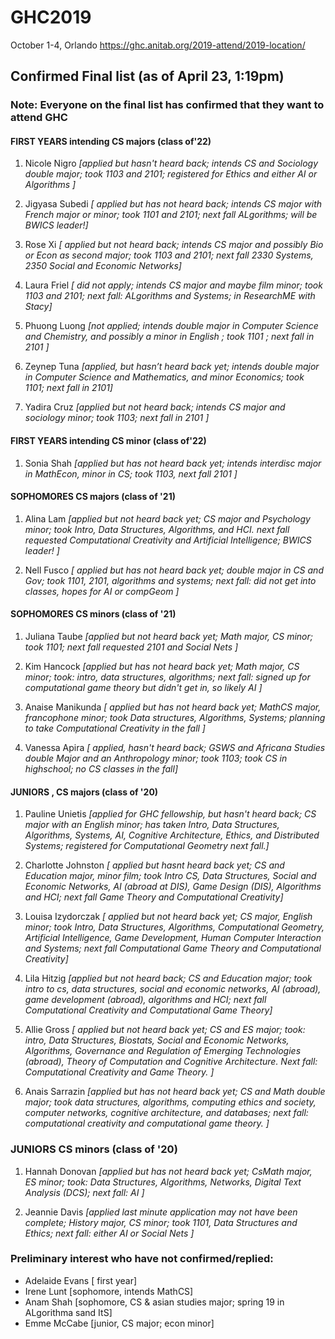 # GHC2019

October 1-4, Orlando
https://ghc.anitab.org/2019-attend/2019-location/



## Confirmed Final list  (as of April 23, 1:19pm)
### Note: Everyone on the final list has confirmed that they want to attend GHC

#### FIRST YEARS  intending CS majors (class of'22)     

1. Nicole Nigro *[applied but hasn't heard back; intends CS and Sociology double major;  took 1103 and 2101; registered for Ethics and either AI or Algorithms ]*

1. Jigyasa Subedi *[ applied but has not heard back; intends CS major with French major or minor; took 1101 and 2101; next fall ALgorithms; will be BWICS leader!]*

1. Rose Xi *[ applied but not heard back; intends CS major and possibly Bio or Econ as second major; took 1103 and 2101; next fall 2330 Systems, 2350 Social and Economic Networks]*

1. Laura Friel *[ did not apply; intends CS major and maybe film minor; took 1103 and 2101; next fall: ALgorithms and Systems; in ResearchME with Stacy]*


1. Phuong Luong  *[not applied;  intends double major in Computer Science and Chemistry, and possibly a minor in English ;   took 1101 ;   next fall in 2101 ]*
     
1. Zeynep Tuna  *[applied, but hasn’t heard back yet;  intends double major in Computer Science and Mathematics,  and minor  Economics; took  1101;  next fall in 2101]*

1. Yadira Cruz *[applied but not heard back;  intends CS major and sociology minor; took 1103; next fall in 2101 ]*




#### FIRST YEARS  intending CS minor (class of'22)     

1. Sonia Shah *[applied but has not heard back yet; intends interdisc major in MathEcon, minor in CS; took 1103, next fall 2101 ]*


    


#### SOPHOMORES  CS majors (class of '21)

1. Alina Lam *[applied but not heard back yet; CS major and Psychology minor; took Intro, Data Structures, Algorithms, and HCI. next fall requested Computational Creativity and Artificial Intelligence; BWICS leader! ]*

1. Nell Fusco *[ applied but has not heard back yet;  double major in CS and Gov; took 1101, 2101, algorithms and systems;  next fall: did not get into classes, hopes for AI or compGeom ]*


#### SOPHOMORES  CS minors (class of '21)

1. Juliana Taube *[applied but not heard back yet; Math major, CS minor; took 1101; next fall requested 2101 and Social Nets ]*

1. Kim Hancock  *[applied but has not heard back yet; Math major, CS minor; took:  intro,  data structures, algorithms;  next fall: signed up for computational game theory but didn't get in, so likely AI ]*

1. Anaise Manikunda *[ applied but has not heard back yet; MathCS major, francophone minor; took Data structures, Algorithms, Systems;  planning to take Computational Creativity in the fall ]*

1.  Vanessa Apira *[ applied, hasn't heard back; GSWS and Africana Studies double Major and an Anthropology minor; took 1103; took CS in highschool; no CS classes in the fall]*






#### JUNIORS , CS majors (class of '20) 
1. Pauline Unietis *[applied for GHC fellowship, but hasn't heard back;  CS major with an English minor;  has taken Intro, Data Structures, Algorithms, Systems, AI, Cognitive Architecture, Ethics, and Distributed Systems;  registered for Computational Geometry next fall.]*

1. Charlotte Johnston *[ applied but hasnt heard back yet; CS and Education major, minor film; took Intro CS, Data Structures, Social and Economic Networks, AI (abroad at DIS), Game Design (DIS), Algorithms and HCI; next fall Game Theory and Computational Creativity]*

1. Louisa Izydorczak *[ applied but not heard back yet; CS major, English minor; took Intro, Data Structures, Algorithms, Computational Geometry, Artificial Intelligence, Game Development, Human Computer Interaction and Systems; next fall Computational Game Theory and Computational Creativity]*

1. Lila Hitzig *[applied but not heard back; CS and Education major;  took intro to cs, data structures, social and economic networks, AI (abroad), game development (abroad), algorithms and HCI; next fall Computational Creativity and Computational Game Theory]* 

1. Allie Gross *[ applied but not heard back yet; CS and ES major; took: intro, Data Structures, Biostats, Social and Economic Networks, Algorithms, Governance and Regulation of Emerging Technologies (abroad), Theory of Computation and Cognitive Architecture. Next fall: Computational Creativity and Game Theory.  ]*

1. Anais Sarrazin *[applied but has not heard back yet; CS and Math double major; took data structures, algorithms, computing ethics and society, computer networks, cognitive architecture, and databases; next fall: computational creativity and computational game theory. ]*




### JUNIORS CS minors  (class of '20) 

1. Hannah Donovan *[applied but has not heard back yet; CsMath major, ES minor; took:  Data Structures, Algorithms, Networks, Digital Text Analysis (DCS);  next fall: AI ]*

1. Jeannie Davis *[applied last minute application may not have been complete; History major, CS minor; took 1101, Data Structures and Ethics; next  fall: either AI or Social Nets ]*













### Preliminary  interest who have not confirmed/replied: 

 * Adelaide Evans [ first year]
 * Irene Lunt               [sophomore, intends MathCS] 
 * Anam Shah                [sophomore, CS & asian studies major; spring 19 in ALgorithma sand ItS] 
 * Emme McCabe        [junior, CS major; econ minor] 
 



